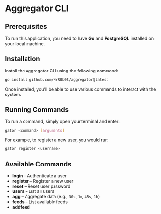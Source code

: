 # Aggregator CLI

## Prerequisites

To run this application, you need to have **Go** and **PostgreSQL** installed on your local machine.

## Installation

Install the aggregator CLI using the following command:

```sh
go install github.com/MrR0b0t/aggregator@latest
```

Once installed, you’ll be able to use various commands to interact with the system.

## Running Commands

To run a command, simply open your terminal and enter:

```sh
gator <command> [arguments]
```

For example, to register a new user, you would run:

```sh
gator register <username>
```

## Available Commands

- **login <username>** – Authenticate a user
- **register <username>** – Register a new user
- **reset** – Reset user password
- **users** – List all users
- **agg <timer>** – Aggregate data (e.g., `30s`, `1m`, `45s`, `1h`)
- **feeds** – List available feeds
- **addfeed <title> <url>** – Add a new feed (requires login)
- **follow <url>** – Follow a feed (requires login)
- **following** – List followed feeds (requires login)
- **unfollow <url>** – Unfollow a feed (requires login)
- **browse [limit]** – Browse content (requires login, default limit = 2)

There are plenty of additional features to explore—happy coding! 🚀
